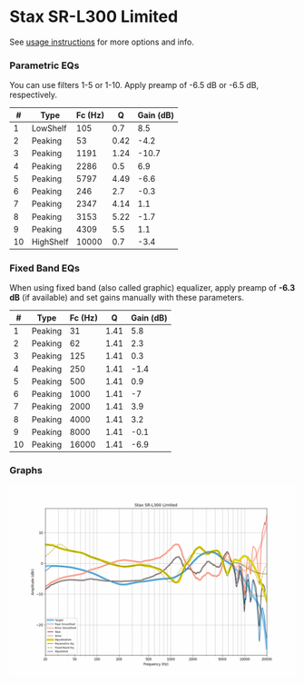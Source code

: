# Stax SR-L300 Limited
See [usage instructions](https://github.com/jaakkopasanen/AutoEq#usage) for more options and info.

### Parametric EQs
You can use filters 1-5 or 1-10. Apply preamp of -6.5 dB or -6.5 dB, respectively.

|   # | Type      |   Fc (Hz) |    Q |   Gain (dB) |
|-----|-----------|-----------|------|-------------|
|   1 | LowShelf  |       105 | 0.7  |         8.5 |
|   2 | Peaking   |        53 | 0.42 |        -4.2 |
|   3 | Peaking   |      1191 | 1.24 |       -10.7 |
|   4 | Peaking   |      2286 | 0.5  |         6.9 |
|   5 | Peaking   |      5797 | 4.49 |        -6.6 |
|   6 | Peaking   |       246 | 2.7  |        -0.3 |
|   7 | Peaking   |      2347 | 4.14 |         1.1 |
|   8 | Peaking   |      3153 | 5.22 |        -1.7 |
|   9 | Peaking   |      4309 | 5.5  |         1.1 |
|  10 | HighShelf |     10000 | 0.7  |        -3.4 |

### Fixed Band EQs
When using fixed band (also called graphic) equalizer, apply preamp of **-6.3 dB** (if available) and set gains manually with these parameters.

|   # | Type    |   Fc (Hz) |    Q |   Gain (dB) |
|-----|---------|-----------|------|-------------|
|   1 | Peaking |        31 | 1.41 |         5.8 |
|   2 | Peaking |        62 | 1.41 |         2.3 |
|   3 | Peaking |       125 | 1.41 |         0.3 |
|   4 | Peaking |       250 | 1.41 |        -1.4 |
|   5 | Peaking |       500 | 1.41 |         0.9 |
|   6 | Peaking |      1000 | 1.41 |        -7   |
|   7 | Peaking |      2000 | 1.41 |         3.9 |
|   8 | Peaking |      4000 | 1.41 |         3.2 |
|   9 | Peaking |      8000 | 1.41 |        -0.1 |
|  10 | Peaking |     16000 | 1.41 |        -6.9 |

### Graphs
![](./Stax%20SR-L300%20Limited.png)
